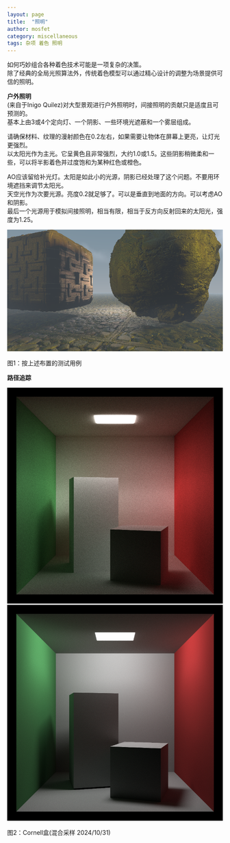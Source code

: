 ```yaml
---
layout: page
title:  "照明"
author: mosfet
category: miscellaneous
tags: 杂项 着色 照明
---
```

如何巧妙组合各种着色技术可能是一项复杂的决策。  
除了经典的全局光照算法外，传统着色模型可以通过精心设计的调整为场景提供可信的照明。  

**户外照明**  
(来自于Inigo Quilez)对大型景观进行户外照明时，间接照明的贡献只是适度且可预测的。  
基本上由3或4个定向灯、一个阴影、一些环境光遮蔽和一个雾层组成。  

请确保材料、纹理的漫射颜色在0.2左右，如果需要让物体在屏幕上更亮，让灯光更强烈。  
以太阳光作为主光。它呈黄色且非常强烈，大约1.0或1.5。这些阴影稍微柔和一些，可以将半影着色并过度饱和为某种红色或橙色。  

AO应该留给补光灯。太阳是如此小的光源，阴影已经处理了这个问题。不要用环境遮挡来调节太阳光。  
天空光作为次要光源。亮度0.2就足够了。可以是垂直到地面的方向。可以考虑AO和阴影。  
最后一个光源用于模拟间接照明，相当有限，相当于反方向反射回来的太阳光，强度为1.25。  
<div class="x gr txac">
  <div class="x la flex mg0">
    <div class="x la item6-lg item12 pd0">
      <img src="/assets/i/3-1.png">
    </div>
  </div>
  <p>图1：按上述布置的测试用例</p>
</div>

**路径追踪**  
<div class="x gr txac">
  <div class="x la flex mg0">
    <div class="x la item6-lg item12 pd0">
      <img src="/assets/i/3-2.png">
    </div>
    <div class="x la item6-lg item12 pd0">
      <img src="/assets/i/3-3.png">
    </div>
  </div>
  <p>图2：Cornell盒(混合采样 2024/10/31)</p>
</div>